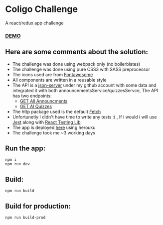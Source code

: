 # Coligo Challenge
A react/redux app challenge 

### [DEMO](https://calm-tundra-90801.herokuapp.com/)

## Here are some comments about the solution:
- The challenge was done using webpack only (no boilerblates) 
- The challenge was done using pure CSS3 with SASS preprocessor
- The icons used are from [Fontawesome](https://fontawesome.com/icons) 
- All components are written in a reusable style
- The API is a [json-server](https://github.com/typicode/json-server) under my github account with some data and integrated it with both announcementsService/quizzesServce, The API has two endpoints:
  - [GET All Announcments](https://my-json-server.typicode.com/abkreno/json-server/announcements)
  - [GET Al Quizzes](https://my-json-server.typicode.com/abkreno/json-server/quizzes)
- The http package used is the default [Fetch](https://developer.mozilla.org/en-US/docs/Web/API/Fetch_API)
- Unfortunetly I didn't have time to write any tests :( , If i would i will use [Jest](https://jestjs.io/) along with [React Testing Lib](https://github.com/kentcdodds/react-testing-library)
- The app is deployed [here](https://calm-tundra-90801.herokuapp.com/) using herouku
- The challenge took me ~3 working days

## Run the app:

```
npm i
npm run dev
```

## Build:

```
npm run build
```

## Build for production:

```
npm run build-prod
```
